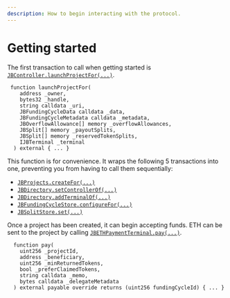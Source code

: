 ```yaml
---
description: How to begin interacting with the protocol.
---
```


# Getting started

The first transaction to call when getting started is [`JBController.launchProjectFor(...)`](../contracts/or-controllers/jbcontroller/write/launchprojectfor.md).&#x20;

```solidity
 function launchProjectFor(
    address _owner,
    bytes32 _handle,
    string calldata _uri,
    JBFundingCycleData calldata _data,
    JBFundingCycleMetadata calldata _metadata,
    JBOverflowAllowance[] memory _overflowAllowances,
    JBSplit[] memory _payoutSplits,
    JBSplit[] memory _reservedTokenSplits,
    IJBTerminal _terminal
  ) external { ... }
```

This function is for convenience. It wraps the following 5 transactions into one, preventing you from having to call them sequentially:

* [`JBProjects.createFor(...)`](../contracts/jbprojects/write/createfor.md)
* [`JBDirectory.setControllerOf(...)`](../contracts/jbdirectory/write/setcontrollerof.md)
* [`JBDirectory.addTerminalOf(...)`](../contracts/jbdirectory/write/addterminalof.md)
* [`JBFundingCycleStore.configureFor(...)`](../contracts/jbfundingcyclestore/write/configurefor.md)
* [`JBSplitStore.set(...)`](../contracts/jbsplitstore/write/set.md)

Once a project has been created, it can begin accepting funds. ETH can be sent to the project by calling [`JBETHPaymentTerminal.pay(...)`](../contracts/or-payment-terminals/jbethpaymentterminal/write/pay-1.md).

```solidity
  function pay(
    uint256 _projectId,
    address _beneficiary,
    uint256 _minReturnedTokens,
    bool _preferClaimedTokens,
    string calldata _memo,
    bytes calldata _delegateMetadata
  ) external payable override returns (uint256 fundingCycleId) { ... }
```

